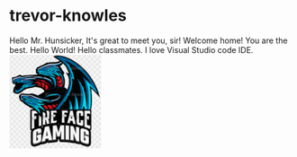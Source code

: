 # trevor-knowles
Hello Mr. Hunsicker, It's great to meet you, sir!
Welcome home! You are the best.
Hello World! Hello classmates. I love Visual Studio code IDE.<br/>
![](MatcP.png)
